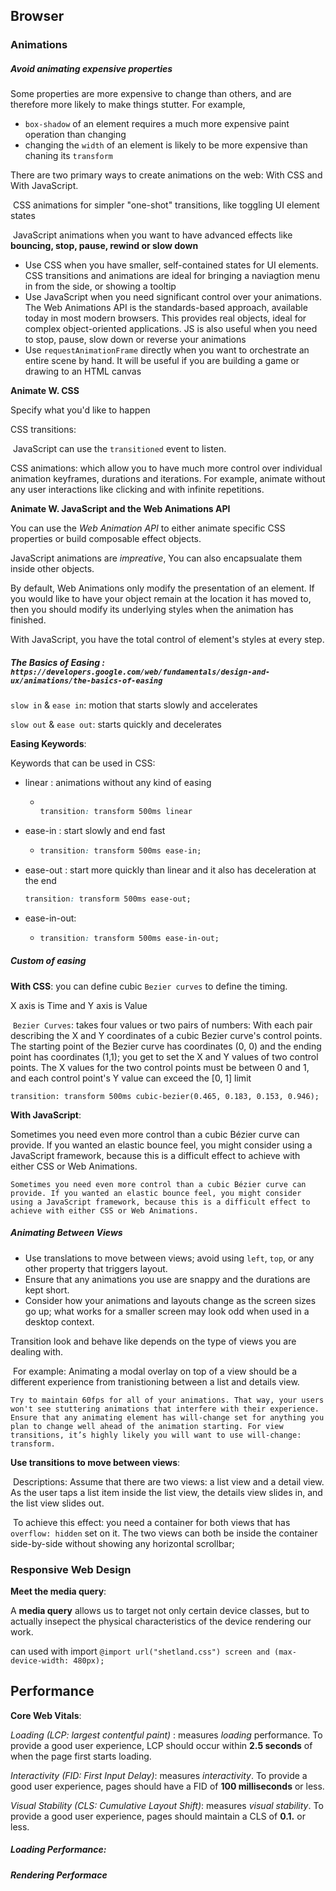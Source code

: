 ## Browser



### Animations



##### Avoid animating expensive properties

Some properties are more expensive to change than others, and are therefore more likely to make things stutter. For example, 

- `box-shadow` of an element requires a much more expensive paint operation than changing
- changing the `width` of an element is likely to be more expensive than chaning its `transform`



There are two primary ways to create animations on the web: With CSS and With JavaScript. 

​	CSS animations for simpler "one-shot" transitions, like toggling UI element states

​	JavaScript animations when you want to have advanced effects like **bouncing, stop, pause, rewind or slow down**

- Use CSS when you have smaller, self-contained states for UI elements. CSS transitions and animations are ideal for bringing a naviagtion menu in from the side, or showing a tooltip
- Use JavaScript when you need significant control over your animations. The Web Animations API is the standards-based approach, available today in most modern browsers. This provides real objects, ideal for complex object-oriented applications. JS is also useful when you need to stop, pause, slow down or reverse your animations
- Use `requestAnimationFrame` directly when you want to orchestrate an entire scene by hand. It will be useful if you are building a game or drawing to an HTML canvas



**Animate W. CSS**

Specify what you'd like to happen

CSS transitions: 

​	JavaScript can use the `transitioned` event to listen.



CSS animations: which allow you to have much more control over individual animation keyframes, durations and iterations. For example, animate without any user interactions like clicking and with infinite repetitions.



**Animate W. JavaScript and the Web Animations API**

You can use the *Web Animation API* to either animate specific CSS properties or build composable effect objects.

JavaScript animations are *impreative*, You can also encapsualate them inside other objects.

By default, Web Animations only modify the presentation of an element. If you would like to have your object remain at the location it has moved to, then you should modify its underlying styles when the animation has finished.

With JavaScript, you have the total control of element's styles at every step.



##### The Basics of Easing : `https://developers.google.com/web/fundamentals/design-and-ux/animations/the-basics-of-easing`

`slow in` & `ease in`: motion that starts slowly and accelerates

`slow out` & `ease out`: starts quickly and decelerates

**Easing Keywords**:

Keywords that can be used in CSS:

- linear : animations without any kind of easing

  - ```css
    
    transition: transform 500ms linear
    
    ```

- ease-in : start slowly and end fast 

  - ```css
    transition: transform 500ms ease-in;
    ```

    

- ease-out : start more quickly than linear and it also has deceleration at the end

  ```css
  transition: transform 500ms ease-out;
  ```

  

- ease-in-out:

  - ```css
    transition: transform 500ms ease-in-out;
    
    ```

    

##### Custom of easing

**With CSS**: you can define cubic `Bezier curves` to define the timing. 

X axis is Time and Y axis is Value

​	`Bezier Curves`: takes four values or two pairs of numbers: With each pair describing the X and Y coordinates of a cubic Bezier curve's control points. The starting point of the Bezier curve has coordinates (0, 0) and the ending point has coordinates (1,1); you get to set the X and Y values of two control points. The X values for the two control points must be between 0 and 1, and each control point's Y value can exceed the [0, 1] limit

`transition: transform 500ms cubic-bezier(0.465, 0.183, 0.153, 0.946);`



**With JavaScript**:

Sometimes you need even more control than a cubic Bézier curve can provide. If you wanted an elastic bounce feel, you might consider using a JavaScript framework, because this is a difficult effect to achieve with either CSS or Web Animations.

```
Sometimes you need even more control than a cubic Bézier curve can provide. If you wanted an elastic bounce feel, you might consider using a JavaScript framework, because this is a difficult effect to achieve with either CSS or Web Animations.
```





##### Animating Between Views

- Use translations to move between views; avoid using `left`, `top`, or any other property that triggers layout.
- Ensure that any animations you use are snappy and the durations are kept short.
- Consider how your animations and layouts change as the screen sizes go up; what works for a smaller screen may look odd when used in a desktop context.

Transition look and behave like depends on the type of views you are dealing with. 

​	For example: Animating a modal overlay on top of a view should be a different experience from tranistioning between a list and details view.

```
Try to maintain 60fps for all of your animations. That way, your users won't see stuttering animations that interfere with their experience. Ensure that any animating element has will-change set for anything you plan to change well ahead of the animation starting. For view transitions, it’s highly likely you will want to use will-change: transform.
```



**Use transitions to move between views**:

​	Descriptions: Assume that there are two views: a list view and a detail view. As the user taps a list item inside the list view, the details view slides in, and the list view slides out.

​	To achieve this effect: you need a container for both views that has `overflow: hidden` set on it. The two views can both be inside the container side-by-side without showing any horizontal scrollbar;



### Responsive Web Design



**Meet the media query**:

A **media query** allows us to target not only certain device classes, but to actually insepect the physical characteristics of the device rendering our work. 

can used with import `@import url("shetland.css") screen and (max-device-width: 480px);`





## Performance



**Core Web Vitals**:



*Loading (LCP: largest contentful paint)* : measures *loading* performance. To provide a good user experience, LCP should occur within **2.5 seconds** of when the page first starts loading.

*Interactivity (FID: First Input Delay)*: measures *interactivity*. To provide a good user experience, pages should have a FID of **100 milliseconds** or less.

*Visual Stability (CLS: Cumulative Layout Shift)*: measures *visual stability*. To provide a good user experience, pages should maintain a CLS of **0.1.** or less.







##### Loading Performance:





##### Rendering Performace





